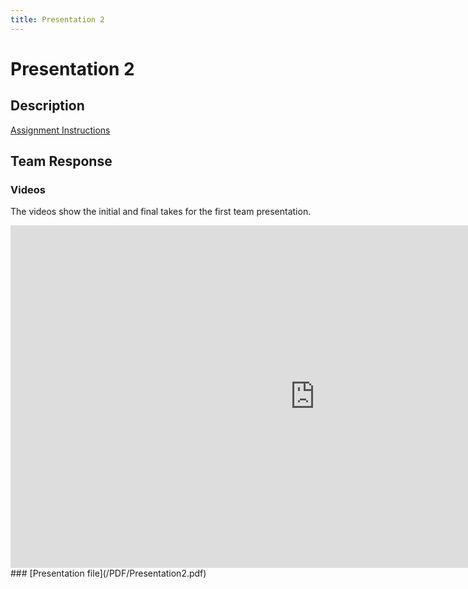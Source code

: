 ```yaml
---
title: Presentation 2
---
```


# Presentation 2

## Description
[Assignment Instructions](https://egr557.github.io/assignments/presentation-II.html)

## Team Response
### Videos
The videos show the initial and final takes for the first team presentation.

<iframe width="974" height="548" src="https://www.youtube.com/embed/WqxZr-pha3U" title="YouTube video player" frameborder="0" allow="accelerometer; autoplay; clipboard-write; encrypted-media; gyroscope; picture-in-picture" allowfullscreen></iframe>
### [Presentation file](/PDF/Presentation2.pdf)
